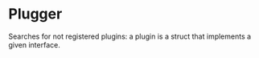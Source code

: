 # Plugger

Searches for not registered plugins: a plugin is a struct that implements a given interface.
